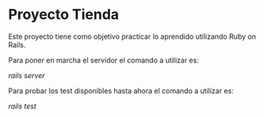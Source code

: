 # Proyecto Tienda 

Este proyecto tiene como objetivo practicar lo aprendido utilizando Ruby on Rails.

Para poner en marcha el servidor el comando a utilizar es:

*rails server*

Para probar los test disponibles hasta ahora el comando a utilizar es:

*rails test*
